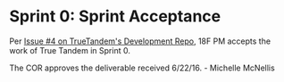 # Sprint 0: Sprint Acceptance
Per [Issue #4 on TrueTandem's Development Repo](https://github.com/truetandem/fedramp-dashboard/issues/4), 18F PM accepts the work of True Tandem in Sprint 0.

The COR approves the deliverable received 6/22/16. - Michelle McNellis 
